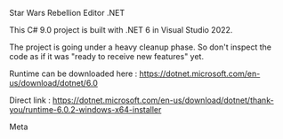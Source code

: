 Star Wars Rebellion Editor .NET

This C# 9.0 project is built with .NET 6 in Visual Studio 2022.

The project is going under a heavy cleanup phase. So don't inspect the code as if it was "ready to receive new features" yet.

Runtime can be downloaded here :
https://dotnet.microsoft.com/en-us/download/dotnet/6.0

Direct link :
https://dotnet.microsoft.com/en-us/download/dotnet/thank-you/runtime-6.0.2-windows-x64-installer

Meta
